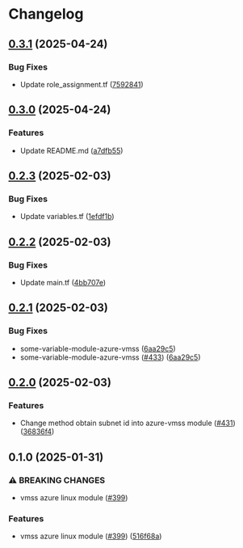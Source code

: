 # Changelog

## [0.3.1](https://github.com/prefapp/tfm/compare/azure-vmss-v0.3.0...azure-vmss-v0.3.1) (2025-04-24)


### Bug Fixes

* Update role_assignment.tf ([7592841](https://github.com/prefapp/tfm/commit/75928419415d74de12d2d38a602df7aa703c860e))

## [0.3.0](https://github.com/prefapp/tfm/compare/azure-vmss-v0.2.3...azure-vmss-v0.3.0) (2025-04-24)


### Features

* Update README.md ([a7dfb55](https://github.com/prefapp/tfm/commit/a7dfb55b83447cf3ef08d168ab756e791f322e7a))

## [0.2.3](https://github.com/prefapp/tfm/compare/azure-vmss-v0.2.2...azure-vmss-v0.2.3) (2025-02-03)


### Bug Fixes

* Update variables.tf ([1efdf1b](https://github.com/prefapp/tfm/commit/1efdf1b3049cafd4d22aa0e9b0ec60f37c6126cd))

## [0.2.2](https://github.com/prefapp/tfm/compare/azure-vmss-v0.2.1...azure-vmss-v0.2.2) (2025-02-03)


### Bug Fixes

* Update main.tf ([4bb707e](https://github.com/prefapp/tfm/commit/4bb707e0149b61d196693a8013b517a12caa6671))

## [0.2.1](https://github.com/prefapp/tfm/compare/azure-vmss-v0.2.0...azure-vmss-v0.2.1) (2025-02-03)


### Bug Fixes

* some-variable-module-azure-vmss ([6aa29c5](https://github.com/prefapp/tfm/commit/6aa29c50caf32c1fe177332e9bf533591ed93f68))
* some-variable-module-azure-vmss ([#433](https://github.com/prefapp/tfm/issues/433)) ([6aa29c5](https://github.com/prefapp/tfm/commit/6aa29c50caf32c1fe177332e9bf533591ed93f68))

## [0.2.0](https://github.com/prefapp/tfm/compare/azure-vmss-v0.1.0...azure-vmss-v0.2.0) (2025-02-03)


### Features

* Change method obtain subnet id into azure-vmss module ([#431](https://github.com/prefapp/tfm/issues/431)) ([36836f4](https://github.com/prefapp/tfm/commit/36836f40775715f799a55f3ce4240436b5e497fd))

## 0.1.0 (2025-01-31)


### ⚠ BREAKING CHANGES

* vmss azure linux module ([#399](https://github.com/prefapp/tfm/issues/399))

### Features

* vmss azure linux module ([#399](https://github.com/prefapp/tfm/issues/399)) ([516f68a](https://github.com/prefapp/tfm/commit/516f68afa81e575a5d609cd9d4f93d28852bc334))

